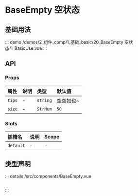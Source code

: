 # BaseEmpty 空状态


## 基础用法



::: demo 
/demos/2_组件_comp/1_基础_basic/20_BaseEmpty 空状态/1_BasicUse.vue
:::



## API 
### Props

|属性|说明|类型|默认值|
|:---|:---|:---|:---|
|`tips`|-|`string`|空空如也~|
|`size`|-|`StrNum`|`50`|

### Slots

|插槽名|说明|Scope|
|:---|:---|:---|
|`default`|-|-|



## 类型声明
::: details
/src/components/BaseEmpty.vue


``` ts


```

:::  


